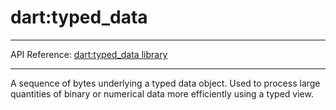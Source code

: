 # dart:typed_data

---

API Reference: [dart:typed_data library](https://api.dartlang.org/apidocs/channels/stable/dartdoc-viewer/dart-typed_data) 

---

A sequence of bytes underlying a typed data object.
Used to process large quantities of binary or numerical data
more efficiently using a typed view.

